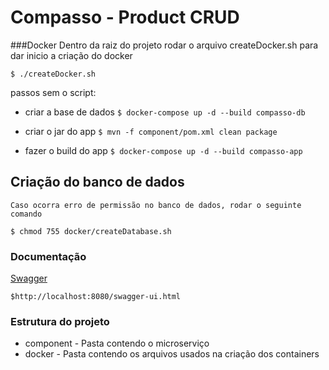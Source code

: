 # Compasso - Product CRUD

###Docker
Dentro da raiz do projeto rodar o arquivo createDocker.sh para dar inicio a criação do docker

`$ ./createDocker.sh`

passos sem o script:

- criar a base de dados
`$ docker-compose up -d --build compasso-db`

- criar o jar do app
`$ mvn -f component/pom.xml clean package`

- fazer o build do app
`$ docker-compose up -d --build compasso-app`

## Criação do banco de dados
    Caso ocorra erro de permissão no banco de dados, rodar o seguinte comando

 `$ chmod 755 docker/createDatabase.sh`   

### Documentação
[Swagger](http://localhost:9999/swagger-ui.html#/)

`$http://localhost:8080/swagger-ui.html`

### Estrutura do projeto
 * component - Pasta contendo o microserviço
 * docker - Pasta contendo os arquivos usados na criação dos containers
 